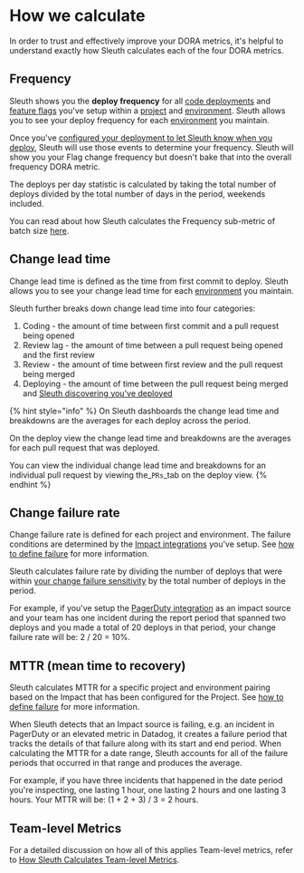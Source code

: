 # How we calculate

In order to trust and effectively improve your DORA metrics, it's helpful to understand exactly how Sleuth calculates each of the four DORA metrics.

## Frequency

Sleuth shows you the **deploy frequency** for all [code deployments](../modeling-your-deployments/code-deployments/) and [feature flags](../modeling-your-deployments/feature-flags.md) you've setup within a [project](../modeling-your-deployments/projects/) and [environment](../modeling-your-deployments/environment-support.md). Sleuth allows you to see your deploy frequency for each [environment](../modeling-your-deployments/environment-support.md) you maintain.‌

Once you've [configured your deployment to let Sleuth know when you deploy](../modeling-your-deployments/code-deployments/how-to-register-a-deploy.md), Sleuth will use those events to determine your frequency. Sleuth will show you your Flag change frequency but doesn't bake that into the overall frequency DORA metric.

The deploys per day statistic is calculated by taking the total number of deploys divided by the total number of days in the period, weekends included.

You can read about how Sleuth calculates the Frequency sub-metric of batch size [here](https://help.sleuth.io/accelerate-metrics/deploy-frequency#batch-size-breakdowns).

## Change lead time

Change lead time is defined as the time from first commit to deploy. Sleuth allows you to see your change lead time for each [environment](../modeling-your-deployments/environment-support.md) you maintain.‌&#x20;

Sleuth further breaks down change lead time into four categories:

1. Coding - the amount of time between first commit and a pull request being opened
2. Review lag - the amount of time between a pull request being opened and the first review
3. Review - the amount of time between first review and the pull request being merged
4. Deploying - the amount of time between the pull request being merged and [Sleuth discovering you've deployed](../modeling-your-deployments/code-deployments/how-to-register-a-deploy.md)

{% hint style="info" %}
On Sleuth dashboards the change lead time and breakdowns are the averages for each deploy across the period.&#x20;

On the deploy view the change lead time and breakdowns are the averages for each pull request that was deployed.

You can view the individual change lead time and breakdowns for an individual pull request by viewing the_`PRs`_tab on the deploy view.
{% endhint %}

## Change failure rate

Change failure rate is defined for each project and environment. The failure conditions are determined by the [Impact integrations](../integrations-1/impact-sources/) you've setup. See [how to define failure](change-failure-rate.md) for more information.

Sleuth calculates failure rate by dividing the number of deploys that were within [your change failure sensitivity](https://help.sleuth.io/settings/project/details#advanced-settings) by the total number of deploys in the period.

For example, if you've setup the [PagerDuty integration](../integrations-1/incident-tracker-integrations/pagerduty.md#about-the-integration) as an impact source and your team has one incident during the report period that spanned two deploys and you made a total of 20 deploys in that period, your change failure rate will be: 2 / 20 = 10%.

## MTTR (mean time to recovery)

Sleuth calculates MTTR for a specific project and environment pairing based on the Impact that has been configured for the Project. See [how to define failure](change-failure-rate.md) for more information.

When Sleuth detects that an Impact source is failing, e.g. an incident in PagerDuty or an elevated metric in Datadog, it creates a failure period that tracks the details of that failure along with its start and end period. When calculating the MTTR for a date range, Sleuth accounts for all of the failure periods that occurred in that range and produces the average.&#x20;

For example, if you have three incidents that happened in the date period you're inspecting, one lasting 1 hour, one lasting 2 hours and one lasting 3 hours. Your MTTR will be: (1 + 2 + 3) / 3 = 2 hours.

## Team-level Metrics

For a detailed discussion on how all of this applies Team-level metrics, refer to [How Sleuth Calculates Team-level Metrics](../modeling-your-deployments/teams/how-sleuth-calculates-team-level-metrics.md).
